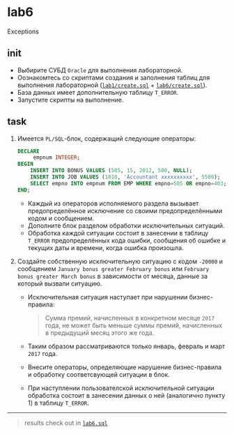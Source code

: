 # lab6

Exceptions

## init

- Выбирите СУБД `Oracle` для выполнения лабораторной.
- Оознакомтесь со скриптами создания и заполнения таблиц для выполнения
  лабораторной
  ([`lab1/create.sql`](https://github.com/Drapegnik/bsu/blob/master/dms/lab1/create.sql) + [`lab6/create.sql`](https://github.com/Drapegnik/bsu/blob/master/dms/lab6/create.sql)).
- База данных имеет дополнительную таблицу `T_ERROR`.
- Запустите скрипты на выполнение.

## task

1. Имеется `PL/SQL`-блок, содержащий следующие операторы:

   ```sql
   DECLARE
        empnum INTEGER;
   BEGIN
       INSERT INTO BONUS VALUES (505, 15, 2012, 500, NULL);
       INSERT INTO JOB VALUES (1010, 'Accountant xxxxxxxxxx', 5500);
       SELECT empno INTO empnum FROM EMP WHERE empno=505 OR empno=403;
   END;
   ```

   - Каждый из операторов исполняемого раздела вызывает предопределённое исключение со своими предопределёнными кодом и сообщением.
   - Дополните блок разделом обработки исключительных ситуаций.
   - Обработка каждой ситуации состоит в занесении в таблицу `T_ERROR` предопределённых кода ошибки, сообщения об ошибке и текущих даты и времени, когда ошибка произошла.

2. Создайте собственную исключительную ситуацию с кодом `-20000` и сообщением `January bonus greater February bonus` или `February bonus greater March bonus` в зависимости от месяца, данные за который вызвали ситуацию.

   - Исключительная ситуация наступает при нарушении бизнес-правила:

     > Сумма премий, начисленных в конкретном месяце `2017` года, не может быть меньше суммы премий, начисленных в предыдущий месяц этого же года.

   - Таким образом рассматриваются только январь, февраль и март `2017` года.
   - Внесите операторы, определяющие нарушение бизнес-правила и обработку соответсвующей ситуации в блок.
   - При наступлении пользователской исключительной ситуации обработка состоит в занесении данных о ней (аналогично пункту 1) в таблицу `T_ERROR`.

---

> results check out in
> [`lab6.sql`](https://github.com/Drapegnik/bsu/blob/master/dms/lab6/lab6.sql)
